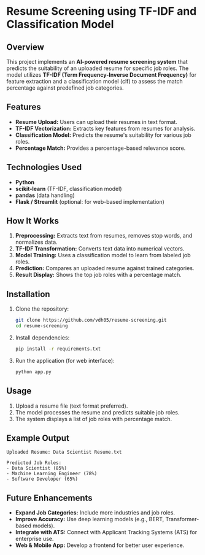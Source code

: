 # Resume Screening using TF-IDF and Classification Model

## Overview
This project implements an **AI-powered resume screening system** that predicts the suitability of an uploaded resume for specific job roles. The model utilizes **TF-IDF (Term Frequency-Inverse Document Frequency)** for feature extraction and a classification model (clf) to assess the match percentage against predefined job categories.

## Features
- **Resume Upload:** Users can upload their resumes in text format.
- **TF-IDF Vectorization:** Extracts key features from resumes for analysis.
- **Classification Model:** Predicts the resume's suitability for various job roles.
- **Percentage Match:** Provides a percentage-based relevance score.

## Technologies Used
- **Python**
- **scikit-learn** (TF-IDF, classification model)
- **pandas** (data handling)
- **Flask / Streamlit** (optional: for web-based implementation)

## How It Works
1. **Preprocessing:** Extracts text from resumes, removes stop words, and normalizes data.
2. **TF-IDF Transformation:** Converts text data into numerical vectors.
3. **Model Training:** Uses a classification model to learn from labeled job roles.
4. **Prediction:** Compares an uploaded resume against trained categories.
5. **Result Display:** Shows the top job roles with a percentage match.

## Installation
1. Clone the repository:
   ```sh
   git clone https://github.com/vdh05/resume-screening.git
   cd resume-screening
   ```
2. Install dependencies:
   ```sh
   pip install -r requirements.txt
   ```
3. Run the application (for web interface):
   ```sh
   python app.py
   ```

## Usage
1. Upload a resume file (text format preferred).
2. The model processes the resume and predicts suitable job roles.
3. The system displays a list of job roles with percentage match.

## Example Output
```
Uploaded Resume: Data Scientist Resume.txt

Predicted Job Roles:
- Data Scientist (85%)
- Machine Learning Engineer (78%)
- Software Developer (65%)
```

## Future Enhancements
- **Expand Job Categories:** Include more industries and job roles.
- **Improve Accuracy:** Use deep learning models (e.g., BERT, Transformer-based models).
- **Integrate with ATS:** Connect with Applicant Tracking Systems (ATS) for enterprise use.
- **Web & Mobile App:** Develop a frontend for better user experience.


